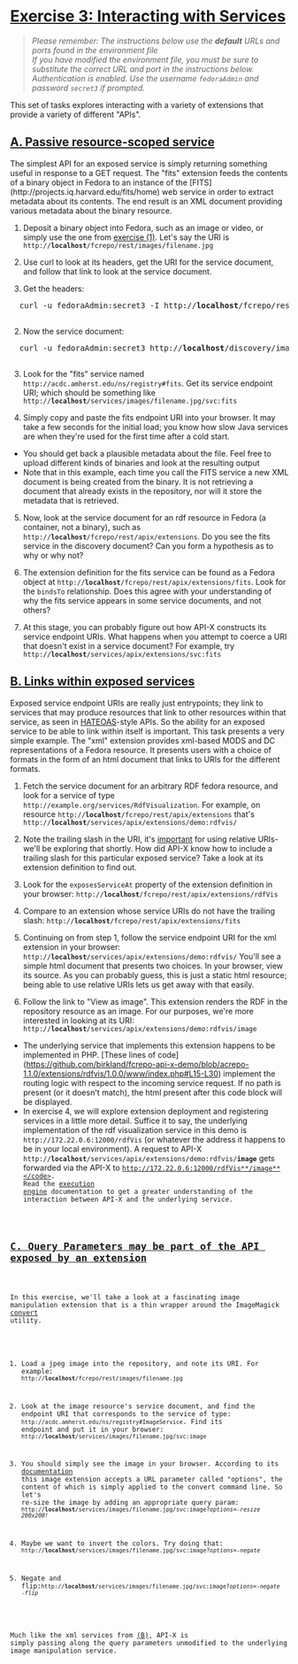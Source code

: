 <h1><a href="#ex3" id="ex3" class="anchor">Exercise 3: Interacting with Services</a></h1>

> *Please remember:*
> *The instructions below use the **default** URLs and ports found in the environment file*  
> *If you have modified the environment file, you must be sure to substitute the correct URL and port in the instructions below.*
> *Authentication is enabled.  Use the username `fedoraAdmin` and password `secret3` if prompted.*


This set of tasks explores interacting with a variety of extensions that provide a variety of different "APIs".  

<h2><a href="#ex3a" id="ex3a" class="anchor">A. Passive resource-scoped service</a></h2>
The simplest API for an exposed service is simply returning something useful in response to a GET request.  The "fits" extension feeds the contents of a binary object in Fedora to an instance of the [FITS](http://projects.iq.harvard.edu/fits/home) web service in order to extract metadata about its contents.  The end result is an XML document providing various metadata about the binary resource.

1. Deposit a binary object into Fedora, such as an image or video, or simply use the one from [exercise (1)](01-Resources_and_URIs.md#ex1b).  Let's say the URI is <code>http://**localhost**/fcrepo/rest/images/filename.jpg</code>

2. Use curl to look at its headers, get the URI for the service document, and follow that link to look at the service document.
  1. Get the headers:
  <pre>
  curl -u fedoraAdmin:secret3 -I http://<b>localhost</b>/fcrepo/rest/images/filename.jpg
  </pre>
  2. Now the service document:
  <pre>
  curl -u fedoraAdmin:secret3 http://<b>localhost</b>/discovery/images/filename.jpg
  </pre>

3. Look for the "fits" service named `http://acdc.amherst.edu/ns/registry#fits`.  Get its service endpoint URI; which should be something like <code>http://**localhost**/services/images/filename.jpg/svc:fits</code>

4. Simply copy and paste the fits endpoint URI into your browser.  It may take a few seconds for the initial load; you know how slow Java services are when they're used for the first time after a cold start.
  * You should get back a plausible metadata about the file. Feel free to upload different kinds of binaries and look at the resulting output
  * Note that in this example, each time you call the FITS service a new XML document is being created from the binary. It is not retrieving a document that already exists in the repository, nor will it store the metadata that is retrieved.  

5. Now, look at the service document for an rdf resource in Fedora (a container, not a binary), such as <code>http://<b>localhost</b>/fcrepo/rest/apix/extensions</code>.  Do you see the fits service in the discovery document?  Can you form a hypothesis as to why or why not?  

6. The extension definition for the fits service can be found as a Fedora object at <code>http://**localhost**/fcrepo/rest/apix/extensions/fits</code>.  Look for the `bindsTo` relationship.  Does this agree with your understanding of why the fits service appears in some service documents, and not others?

7. At this stage, you can probably figure out how API-X constructs its service endpoint URIs.  What happens when you attempt to coerce a URI that doesn't exist in a service document?  For example, try <code>http://**localhost**/services/apix/extensions/svc:fits</code>

<h2><a href="#ex3b" id="ex3b" class="anchor">B. Links within exposed services</a></h2>

Exposed service endpoint URIs are really just entrypoints; they link to services that may produce resources that link to other resources within that service, as seen in [HATEOAS](http://restcookbook.com/Basics/hateoas/)-style APIs.  So the ability for an exposed service to be able to link within itself is important.  This task presents a very simple example.  The "xml" extension provides xml-based MODS and DC representations of a Fedora resource.  It presents users with a choice of formats in the form of an html document that links to URIs for the different formats.

1. Fetch the service document for an arbitrary RDF fedora resource, and look for a service of type `http://example.org/services/RdfVisualization`.  For example, on resource <code>http://**localhost**/fcrepo/rest/apix/extensions</code>
that's <code>http://**localhost**/services/apix/extensions/demo:rdfvis/</code>

2. Note the trailing slash in the URI, it's [important](https://cdivilly.wordpress.com/2014/03/11/why-trailing-slashes-on-uris-are-important/) for using relative URIs- we'll be exploring that shortly.  How did API-X know how to include a trailing slash for this particular exposed service?  Take a look at its extension definition to find out.  
  1. Look for the `exposesServiceAt` property of the extension definition in your browser: <code>http://**localhost**/fcrepo/rest/apix/extensions/rdfVis</code>
  2. Compare to an extension whose service URIs do not have the trailing slash: <code>http://**localhost**/fcrepo/rest/apix/extensions/fits</code>

3. Continuing on from step 1, follow the service endpoint URI for the xml extension in your browser: <code>http://**localhost**/services/apix/extensions/demo:rdfvis/</code>
You'll see a simple html document that presents two choices.  In your browser, view its source.  As you can probably guess, this is just a static html resource; being able to use relative URIs lets us get away with that easily.

4. Follow the link to "View as image".  This extension renders the RDF in the repository resource as an image.  For our purposes, we're more interested in looking at its URI:
<code>http://**localhost**/services/apix/extensions/demo:rdfvis/image</code>
  * The underlying service that implements this extension happens to be implemented in PHP.  [These lines of code] (https://github.com/birkland/fcrepo-api-x-demo/blob/acrepo-1.1.0/extensions/rdfvis/1.0.0/www/index.php#L15-L30) implement the routing logic with respect to the incoming service request.  If no path is present (or it doesn't match), the html present after this code block will be displayed.
  * In exercise 4, we will explore extension deployment and registering services in a little more detail.  Suffice it to say, the underlying implementation of the rdf visualization service in this demo is `http://172.22.0.6:12000/rdfVis` (or whatever the address it happens to be in your local environment).  A request to API-X <code>http://**localhost**/services/apix/extensions/demo:rdfvis/**image**</code> gets forwarded via the API-X to <code>http://172.22.0.6:12000/rdfVis**/image**</code>.  Read the [execution engine](https://github.com/fcrepo4-labs/fcrepo-api-x/blob/master/src/site/markdown/execution-and-routing.md#generic-endpoint-proxy) documentation to get a greater understanding of the interaction between API-X and the underlying service.

<h2><a href="#ex3c" id="ex3c" class="anchor">C. Query Parameters may be part of the API exposed by an extension</a></h2>

In this exercise, we'll take a look at a fascinating image manipulation extension that is a thin wrapper around the ImageMagick [convert](https://www.imagemagick.org/script/convert.php) utility.

1. Load a jpeg image into the repository, and note its URI.  For example: <code>http://**localhost**/fcrepo/rest/images/filename.jpg</code>

2. Look at the image resource's service document, and find the endpoint URI that corresponds to the service of type:
`http://acdc.amherst.edu/ns/registry#ImageService`.  Find its endpoint and put it in your browser: <code>http://**localhost**/services/images/filename.jpg/svc:image</code>

3. You should simply see the image in your browser.  According to its [documentation](https://gitlab.amherst.edu/acdc/repository-extension-services/tree/master/acrepo-exts-image) this image extension accepts a URL parameter called "options", the content of which is simply applied to the convert command line.  So let's re-size the image by adding an appropriate query param:
<code>http://**localhost**/services/images/filename.jpg/svc:image?<em>options=-resize 200x200!</em></code>
  1. Maybe we want to invert the colors.  Try doing that: <code>http://**localhost**/services/images/filename.jpg/svc:image?<em>options=-negate</em></code>
  2. Negate and flip:<code>http://**localhost**/services/images/filename.jpg/svc:image?<em>options=-negate -flip</em></code>

Much like the xml services from [(B)](#ex3b), API-X  is simply passing along the query parameters unmodified to the underlying image manipulation service.
